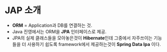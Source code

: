 # JAP 소개

- **ORM** = Application과 DB를 연결하는 것.
- Java 진영에서는 ORM을 **JPA** 인터페이스로 제공.
- JPA의 실제 클래스들을 모아놓은것이 **Hibernate**인데 그중에서 자주쓰이는 기능들을 더 사용하기 쉽도록 framework에서 제공하는것이 **Spring Data Ipa** 이다.
